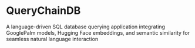 # QueryChainDB
A language-driven SQL database querying application integrating GooglePalm models, Hugging Face embeddings, and semantic similarity for seamless natural language interaction
